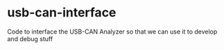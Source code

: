 # usb-can-interface
Code to interface the USB-CAN Analyzer so that we can use it to develop and debug stuff
